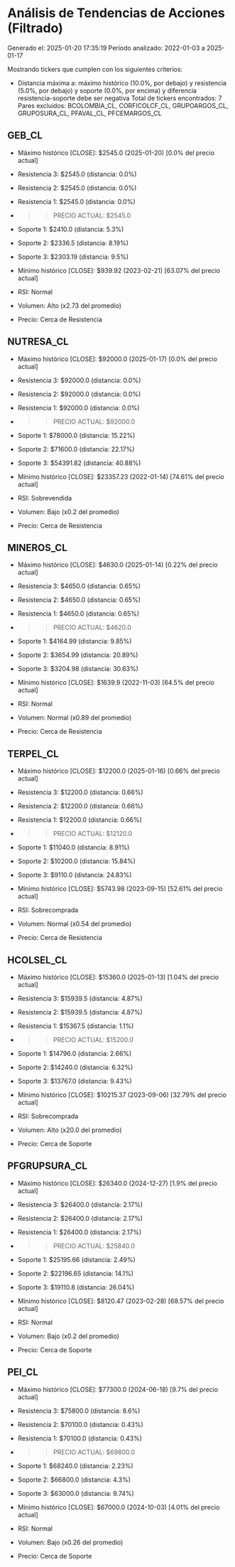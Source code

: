 # Análisis de Tendencias de Acciones (Filtrado)

Generado el: 2025-01-20 17:35:19
Período analizado: 2022-01-03 a 2025-01-17

Mostrando tickers que cumplen con los siguientes criterios:
- Distancia máxima a: máximo histórico (10.0%, por debajo) y resistencia (5.0%, por debajo) y soporte (0.0%, por encima) y diferencia resistencia-soporte debe ser negativa
Total de tickers encontrados: 7
Pares excluidos: BCOLOMBIA_CL, CORFICOLCF_CL, GRUPOARGOS_CL, GRUPOSURA_CL, PFAVAL_CL, PFCEMARGOS_CL

## GEB_CL
- Máximo histórico [CLOSE]: $2545.0 (2025-01-20) [0.0% del precio actual]
- Resistencia 3: $2545.0 (distancia: 0.0%)
- Resistencia 2: $2545.0 (distancia: 0.0%)
- Resistencia 1: $2545.0 (distancia: 0.0%)
- >> PRECIO ACTUAL: $2545.0
- Soporte 1: $2410.0 (distancia: 5.3%)
- Soporte 2: $2336.5 (distancia: 8.19%)
- Soporte 3: $2303.19 (distancia: 9.5%)
- Mínimo histórico [CLOSE]: $939.92 (2023-02-21) [63.07% del precio actual]

- RSI: Normal
- Volumen: Alto (x2.73 del promedio)
- Precio: Cerca de Resistencia

## NUTRESA_CL
- Máximo histórico [CLOSE]: $92000.0 (2025-01-17) [0.0% del precio actual]
- Resistencia 3: $92000.0 (distancia: 0.0%)
- Resistencia 2: $92000.0 (distancia: 0.0%)
- Resistencia 1: $92000.0 (distancia: 0.0%)
- >> PRECIO ACTUAL: $92000.0
- Soporte 1: $78000.0 (distancia: 15.22%)
- Soporte 2: $71600.0 (distancia: 22.17%)
- Soporte 3: $54391.82 (distancia: 40.88%)
- Mínimo histórico [CLOSE]: $23357.23 (2022-01-14) [74.61% del precio actual]

- RSI: Sobrevendida
- Volumen: Bajo (x0.2 del promedio)
- Precio: Cerca de Resistencia

## MINEROS_CL
- Máximo histórico [CLOSE]: $4630.0 (2025-01-14) [0.22% del precio actual]
- Resistencia 3: $4650.0 (distancia: 0.65%)
- Resistencia 2: $4650.0 (distancia: 0.65%)
- Resistencia 1: $4650.0 (distancia: 0.65%)
- >> PRECIO ACTUAL: $4620.0
- Soporte 1: $4164.99 (distancia: 9.85%)
- Soporte 2: $3654.99 (distancia: 20.89%)
- Soporte 3: $3204.98 (distancia: 30.63%)
- Mínimo histórico [CLOSE]: $1639.9 (2022-11-03) [64.5% del precio actual]

- RSI: Normal
- Volumen: Normal (x0.89 del promedio)
- Precio: Cerca de Resistencia

## TERPEL_CL
- Máximo histórico [CLOSE]: $12200.0 (2025-01-16) [0.66% del precio actual]
- Resistencia 3: $12200.0 (distancia: 0.66%)
- Resistencia 2: $12200.0 (distancia: 0.66%)
- Resistencia 1: $12200.0 (distancia: 0.66%)
- >> PRECIO ACTUAL: $12120.0
- Soporte 1: $11040.0 (distancia: 8.91%)
- Soporte 2: $10200.0 (distancia: 15.84%)
- Soporte 3: $9110.0 (distancia: 24.83%)
- Mínimo histórico [CLOSE]: $5743.98 (2023-09-15) [52.61% del precio actual]

- RSI: Sobrecomprada
- Volumen: Normal (x0.54 del promedio)
- Precio: Cerca de Resistencia

## HCOLSEL_CL
- Máximo histórico [CLOSE]: $15360.0 (2025-01-13) [1.04% del precio actual]
- Resistencia 3: $15939.5 (distancia: 4.87%)
- Resistencia 2: $15939.5 (distancia: 4.87%)
- Resistencia 1: $15367.5 (distancia: 1.1%)
- >> PRECIO ACTUAL: $15200.0
- Soporte 1: $14796.0 (distancia: 2.66%)
- Soporte 2: $14240.0 (distancia: 6.32%)
- Soporte 3: $13767.0 (distancia: 9.43%)
- Mínimo histórico [CLOSE]: $10215.37 (2023-09-06) [32.79% del precio actual]

- RSI: Sobrecomprada
- Volumen: Alto (x20.0 del promedio)
- Precio: Cerca de Soporte

## PFGRUPSURA_CL
- Máximo histórico [CLOSE]: $26340.0 (2024-12-27) [1.9% del precio actual]
- Resistencia 3: $26400.0 (distancia: 2.17%)
- Resistencia 2: $26400.0 (distancia: 2.17%)
- Resistencia 1: $26400.0 (distancia: 2.17%)
- >> PRECIO ACTUAL: $25840.0
- Soporte 1: $25195.66 (distancia: 2.49%)
- Soporte 2: $22196.65 (distancia: 14.1%)
- Soporte 3: $19110.8 (distancia: 26.04%)
- Mínimo histórico [CLOSE]: $8120.47 (2023-02-28) [68.57% del precio actual]

- RSI: Normal
- Volumen: Bajo (x0.2 del promedio)
- Precio: Cerca de Soporte

## PEI_CL
- Máximo histórico [CLOSE]: $77300.0 (2024-06-18) [9.7% del precio actual]
- Resistencia 3: $75800.0 (distancia: 8.6%)
- Resistencia 2: $70100.0 (distancia: 0.43%)
- Resistencia 1: $70100.0 (distancia: 0.43%)
- >> PRECIO ACTUAL: $69800.0
- Soporte 1: $68240.0 (distancia: 2.23%)
- Soporte 2: $66800.0 (distancia: 4.3%)
- Soporte 3: $63000.0 (distancia: 9.74%)
- Mínimo histórico [CLOSE]: $67000.0 (2024-10-03) [4.01% del precio actual]

- RSI: Normal
- Volumen: Bajo (x0.26 del promedio)
- Precio: Cerca de Soporte
